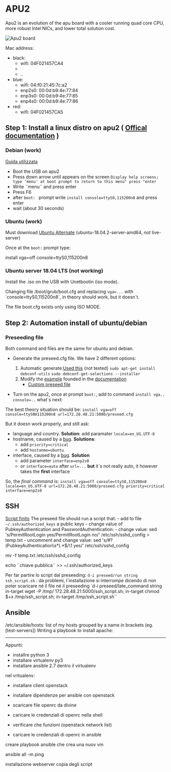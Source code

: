 # APU2

Apu2 is an evolution of the apu board with a cooler running quad core CPU, more robust Intel NICs, and lower total solution cost.

![Apu2 board](https://pcengines.ch/pic/apu2c2_1.jpg "Apu2 board")



Mac address:
- black: 
    - wifi:   04F021457CA4
    -
    - ..
- blue:  
    - wifi:   04:f0:21:45:7c:a2
    - enp2s0: 00:0d:b9:4e:77:84
    - enp3s0: 00:0d:b9:4e:77:85
    - enp4s0: 00:0d:b9:4e:77:86
- red:   
    - wifi: 04F021457CA5



## Step 1: Install a linux distro on apu2 ( [Offical documentation](https://pcengines.ch/howto.htm#home) )

### Debian (work)

[Guida utilizzata](https://syscall.eu/blog/2017/07/19/apu/)

- Boot the USB on apu2
- Press down arrow until appears on the screen `Display help screens; type 'menu' at boot prompt to return to this menu" press "enter`
- Write ¨menu¨ and press enter
- Press F6
- after `boot: ` prompt write `install console=ttyS0,115200n8` and press enter
- wait (about 30 seconds)


### Ubuntu (work)

Must download [Ubuntu Alternate](http://cdimage.ubuntu.com/releases/18.04.2/release/?_ga=2.6837746.1317156672.1557303868-755951356.1557213959) (ubuntu-18.04.2-server-amd64, *not* live-server)

Once at the `boot:` prompt type:

install vga=off console=ttyS0,115200n8

### Ubuntu server 18.04 LTS (not working)

Install the .iso on the USB with Unetbootin (iso mode).

Changing file /boot/grub/boot.cfg and replacing `vga=...` with ´console=ttyS0,115200n8´, in theory should work, but it doesn´t.

The file boot.cfg exists only using ISO MODE. 

## Step 2: Automation install of ubuntu/debian

### Preseeding file
Both command and files are the same for ubuntu and debian. 

- Generate the preseed.cfg file. We have 2 different options:
    1. Automatic generate:[Used this](http://debian-handbook.info/browse/stable/sect.automated-installation.html) (not tested)
        `sudo apt-get install debconf-utils`
        `sudo debconf-get-selections --installer`
    2. Modify the [example](https://help.ubuntu.com/lts/installation-guide/example-preseed.txt) founded in the [documentation](https://help.ubuntu.com/lts/installation-guide/amd64/apbs04.html)
        - [Custom preseed file](https://gitlab.fbk.eu/fgionghi/apu2/blob/master/Files/preseed.cfg)

- Turn on the apu2, once at prompt `boot:`, add to command `install vga.. console=..` what´s next:

The best theory situation should be: `install vga=off console=ttyS0m115200n8 url=172.28.48.21:5000/preseed.cfg`

But it doesn work properly, and still ask:

- language and country. **Solution**: add paramater `locale=en_US.UTF-8`
- hostname, caused by a [bug](https://bugs.launchpad.net/ubuntu/+source/preseed/+bug/1452202). **Solutions**:
    - add `priority=critical` 
    - add `hostanme=ubuntu`
- interface, caused by a [bug](https://bugs.launchpad.net/ubuntu/+source/netcfg/+bug/855921). **Solution** 
    - add parameter `interface=enp2s0` 
    - or  `interface=auto` after `url=...` **but** it´s not really auto, it however takes the **first** interface
        
So, the *final command* is: `install vga=off console=ttyS0,115200n8 locale=en_US.UTF-8 url=172.28.48.21:5000/preseed.cfg priority=critical interface=enp2s0 `


## SSH 
[Script finito](https://gitlab.fbk.eu/fgionghi/apu2/blob/master/Files/ssh_script.sh)
The preseed file should run a script that:
    - add to file `~/.ssh/authorized_keys` a public keys
    - change value of PubkeyAuthentication and PasswordAuthentication:
        - change value: sed 's/PermitRootLogin yes/PermitRootLogin no/' /etc/ssh/sshd_config > temp.txt
        - uncomment and change value: sed 's/#\?\(PubkeyAuthentication\s*\).*$/\1 yes/' /etc/ssh/sshd_config



mv -f temp.txt /etc/ssh/sshd_config

echo ¨chiave pubblica¨ >> ~/.ssh/authorized_keys

Per far partire lo script dal preseeding:
`d-i preseed/run string ssh_script.sh` : da problemi, l´installazione si interrompe dicendo di non poter scaricare né il file né il preseeding
`d-i preseed/late_command string in-target wget -P /tmp/ 172.28.48.21:5000/ssh_script.sh; in-target chmod $+x /tmp/ssh_script.sh; in-target /tmp/ssh_script.sh``

## Ansible

/etc/ansible/hosts: list of my hosts grouped by a name in brackets (eg. [test-servers])
Writing a playbook to install apache:

---
Appunti:
- installre python 3
- installare virtualenv py3
- installare ansible 2.7 dentro il virtualenv

nel vritualenv:
- installare client openstack
- installare dipendenze per ansible con openstack

- scaricare file openrc da divine
- caricare le credenziali di openrc nella shell
- verificare che funzioni (openstack network list)
- caricare le credenziali di openrc in ansible

creare playbook ansible che crea una nuov vm

ansible all -m ping 

installazione webserver 
copia degli script 
